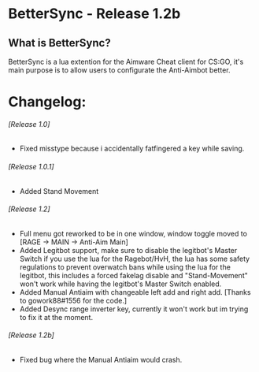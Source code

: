 # BetterSync - Release 1.2b #
## What is BetterSync? ##
BetterSync is a lua extention for the Aimware Cheat client for CS:GO, it's main purpose is to allow users to configurate the Anti-Aimbot
better.

# Changelog: #

###### [Release 1.0] ######
* Fixed misstype because i accidentally fatfingered a key while saving.
  
###### [Release 1.0.1] ######
* Added Stand Movement
  
###### [Release 1.2] ######
* Full menu got reworked to be in one window, window toggle moved to [RAGE -> MAIN -> Anti-Aim Main]
* Added Legitbot support, make sure to disable the legitbot's Master Switch if you use the lua for the Ragebot/HvH,
   the lua has some safety regulations to prevent overwatch bans while using the lua for the legitbot, this includes a forced fakelag
   disable and "Stand-Movement" won't work while having the legitbot's Master Switch enabled.
* Added Manual Antiaim with changeable left add and right add. [Thanks to gowork88#1556 for the code.]
* Added Desync range inverter key, currently it won't work but im trying to fix it at the moment.

###### [Release 1.2b] ######
* Fixed bug where the Manual Antiaim would crash.

